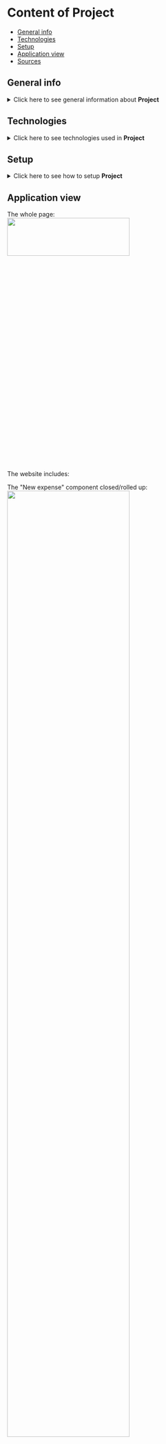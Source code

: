 # Content of Project
* [General info](#general-info)
* [Technologies](#technologies)
* [Setup](#setup)
* [Application view](#application-view)
* [Sources](#sources)


## General info
<details>
  <summary>
    Click here to see general information about <b>Project</b>
  </summary>
      In this project I focused on some crucial behind-the-scenes elements. Main goal was to do some practice with elements like portals, wrappers, React Fragments and refs.
</details>

## Technologies
<details>
  <summary>
    Click here to see technologies used in <b>Project</b>
  </summary>
 <ul>
   <li>JS</li>
   <li>CSS</li>
   <li>HTML</li>
   <li>React</li>
   <li>GitHub</li>
 </ul>
</details>

## Setup
<details>
  <summary>
    Click here to see how to setup <b>Project</b>
  </summary>
      To setup and run app:
  <ol>
    <li>Download <b>Project</b> repository</li>
    <li>Open in IDE You use</li>
    <li>Install npm packages. To do this just type in console  `npm install`</li>
    <li>Run localhost development server. To do this type in console 'npm start' or 'npm run dev'</li>
    <li>App should open automatically in your website browser. If not, just type in browser "localhost:xxxx", where "xxxx" is number, which IDE console show you after step 4</li>
    <li>Enjoy the app :)</li>
  </ol>
</details>

## Application view
The whole page:</br>
<img width="75%" height="15%" src=https://github.com/user-attachments/assets/a6316a7c-15e3-41f5-9373-43fb85d8cb4c></br>
The website includes:</br>

  The "New expense" component closed/rolled up:</br>
<img width="75%" src="https://github.com/user-attachments/assets/57665258-cbb6-40da-a66f-ed8224a377a9"></br>
  The "New expense" component open/outspread:</br>
<img width="75%" src="https://github.com/user-attachments/assets/1246cd60-35b5-43ab-93af-73d0acb6cdf2"></br>
  The expenses chart with diagram, year filter and list of expenses for choosen year:</br>
<img width="75%" src="https://github.com/user-attachments/assets/81d09413-1d0f-4866-b823-a0d7baf17def"></br>

Short demo of running app:</br>
<img width="75%" src="https://github.com/user-attachments/assets/173fa2f5-d8c9-4358-ae43-70b7d2466f61">

## Sources
This project is based on a project from the <b>React - The Complete Guide 2024 (incl. Next.js, Redux)</b> course from Udemy.com


